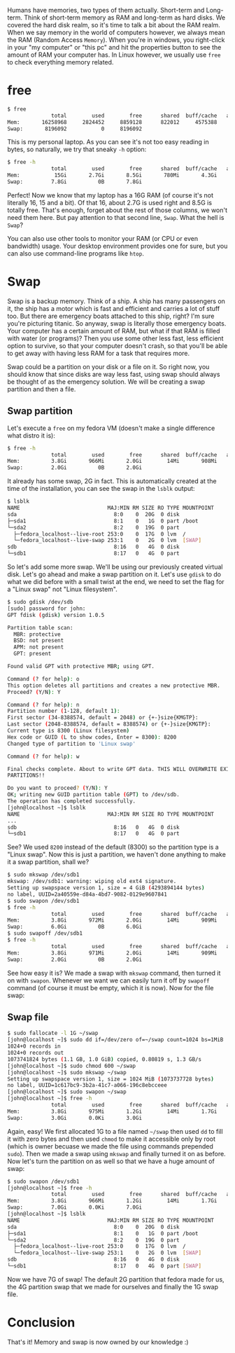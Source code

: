 Humans have memories, two types of them actually. Short-term and Long-term. Think of short-term memory as RAM and long-term as hard disks. We covered the hard disk realm, so it's time to talk a bit about the RAM realm. When we say memory in the world of computers however, we always mean the RAM (Random Access `Memory`). When you're in windows, you right-click in your "my computer" or "this pc" and hit the properties button to see the amount of RAM your computer has. In Linux however, we usually use `free` to check everything memory related.

# free

```bash
$ free
              total        used        free      shared  buff/cache   available
Mem:       16258968     2824452     8859128      822012     4575388    12332152
Swap:       8196092           0     8196092
```

This is my personal laptop. As you can see it's not too easy reading in bytes, so naturally, we try that sneaky `-h` option:

```bash
$ free -h
              total        used        free      shared  buff/cache   available
Mem:           15Gi       2.7Gi       8.5Gi       780Mi       4.3Gi        11Gi
Swap:         7.8Gi          0B       7.8Gi
```

Perfect! Now we know that my laptop has a 16G RAM (of course it's not literally 16, 15 and a bit). Of that 16, about 2.7G is used right and 8.5G is totally free. That's enough, forget about the rest of those columns, we won't need them here. But pay attention to that second line, `Swap`. What the hell is `Swap`?

<p class="note">You can also use other tools to monitor your RAM (or CPU or even bandwidth) usage. Your desktop environment provides one for sure, but you can also use command-line programs like <code>htop</code>.</p>

# Swap

Swap is a backup memory. Think of a ship. A ship has many passengers on it, the ship has a motor which is fast and efficient and carries a lot of stuff too. But there are emergency boats attached to this ship, right? I'm sure you're picturing titanic. So anyway, swap is literally those emergency boats. Your computer has a certain amount of RAM, but what if that RAM is filled with water (or programs)? Then you use some other less fast, less efficient option to survive, so that your computer doesn't crash, so that you'll be able to get away with having less RAM for a task that requires more.

Swap could be a partition on your disk or a file on it. So right now, you should know that since disks are way less fast, using swap should always be thought of as the emergency solution. We will be creating a swap partition and then a file.

## Swap partition

Let's execute a `free` on my fedora VM (doesn't make a single difference what distro it is):

```bash
$ free -h
              total        used        free      shared  buff/cache   available
Mem:          3.8Gi       966Mi       2.0Gi        14Mi       908Mi       2.6Gi
Swap:         2.0Gi          0B       2.0Gi
```

It already has some swap, 2G in fact. This is automatically created at the time of the installation, you can see the swap in the `lsblk` output:

```bash
$ lsblk
NAME                            MAJ:MIN RM SIZE RO TYPE MOUNTPOINT
sda                               8:0    0  20G  0 disk 
├─sda1                            8:1    0   1G  0 part /boot
└─sda2                            8:2    0  19G  0 part 
  ├─fedora_localhost--live-root 253:0    0  17G  0 lvm  /
  └─fedora_localhost--live-swap 253:1    0   2G  0 lvm  [SWAP]
sdb                               8:16   0   4G  0 disk 
└─sdb1                            8:17   0   4G  0 part 
```

So let's add some more swap. We'll be using our previously created virtual disk. Let's go ahead and make a swap partition on it. Let's use `gdisk` to do what we did before with a small twist at the end, we need to set the flag for a "Linux swap" not "Linux filesystem". 

```bash
$ sudo gdisk /dev/sdb
[sudo] password for john: 
GPT fdisk (gdisk) version 1.0.5

Partition table scan:
  MBR: protective
  BSD: not present
  APM: not present
  GPT: present

Found valid GPT with protective MBR; using GPT.

Command (? for help): o
This option deletes all partitions and creates a new protective MBR.
Proceed? (Y/N): Y

Command (? for help): n
Partition number (1-128, default 1): 
First sector (34-8388574, default = 2048) or {+-}size{KMGTP}: 
Last sector (2048-8388574, default = 8388574) or {+-}size{KMGTP}: 
Current type is 8300 (Linux filesystem)
Hex code or GUID (L to show codes, Enter = 8300): 8200
Changed type of partition to 'Linux swap'

Command (? for help): w

Final checks complete. About to write GPT data. THIS WILL OVERWRITE EXISTING
PARTITIONS!!

Do you want to proceed? (Y/N): Y
OK; writing new GUID partition table (GPT) to /dev/sdb.
The operation has completed successfully.
[john@localhost ~]$ lsblk
NAME                            MAJ:MIN RM SIZE RO TYPE MOUNTPOINT
...
sdb                               8:16   0   4G  0 disk 
└─sdb1                            8:17   0   4G  0 part 
```

See? We used `8200` instead of the default (8300) so the partition type is a "Linux swap". Now this is just a partition, we haven't done anything to make it a swap partition, shall we?

```bash
$ sudo mkswap /dev/sdb1
mkswap: /dev/sdb1: warning: wiping old ext4 signature.
Setting up swapspace version 1, size = 4 GiB (4293894144 bytes)
no label, UUID=2a40559e-d84a-4bd7-9082-0129e9607841
$ sudo swapon /dev/sdb1
$ free -h
              total        used        free      shared  buff/cache   available
Mem:          3.8Gi       972Mi       2.0Gi        14Mi       909Mi       2.6Gi
Swap:         6.0Gi          0B       6.0Gi
$ sudo swapoff /dev/sdb1
$ free -h
              total        used        free      shared  buff/cache   available
Mem:          3.8Gi       971Mi       2.0Gi        14Mi       909Mi       2.6Gi
Swap:         2.0Gi          0B       2.0Gi
```

See how easy it is? We made a swap with `mkswap` command, then turned it on with `swapon`. Whenever we want we can easily turn it off by `swapoff` command (of course it must be empty, which it is now). Now for the file swap:

## Swap file

```bash
$ sudo fallocate -l 1G ~/swap
[john@localhost ~]$ sudo dd if=/dev/zero of=~/swap count=1024 bs=1MiB
1024+0 records in
1024+0 records out
1073741824 bytes (1.1 GB, 1.0 GiB) copied, 0.80819 s, 1.3 GB/s
[john@localhost ~]$ sudo chmod 600 ~/swap
[john@localhost ~]$ sudo mkswap ~/swap
Setting up swapspace version 1, size = 1024 MiB (1073737728 bytes)
no label, UUID=1c617bc9-3b2a-41c7-a066-196c8ebcceee
[john@localhost ~]$ sudo swapon ~/swap
[john@localhost ~]$ free -h
              total        used        free      shared  buff/cache   available
Mem:          3.8Gi       975Mi       1.2Gi        14Mi       1.7Gi       2.6Gi
Swap:         3.0Gi       0.0Ki       3.0Gi
```

Again, easy! We first allocated 1G to a file named `~/swap` then used `dd` to fill it with zero bytes and then used `chmod` to make it accessible only by root (which is owner becuase we made the file using commands prepended `sudo`). Then we made a swap using `mkswap` and finally turned it on as before. Now let's turn the partition on as well so that we have a huge amount of swap:

```bash
$ sudo swapon /dev/sdb1
[john@localhost ~]$ free -h
              total        used        free      shared  buff/cache   available
Mem:          3.8Gi       966Mi       1.2Gi        14Mi       1.7Gi       2.6Gi
Swap:         7.0Gi       0.0Ki       7.0Gi
[john@localhost ~]$ lsblk
NAME                            MAJ:MIN RM SIZE RO TYPE MOUNTPOINT
sda                               8:0    0  20G  0 disk 
├─sda1                            8:1    0   1G  0 part /boot
└─sda2                            8:2    0  19G  0 part 
  ├─fedora_localhost--live-root 253:0    0  17G  0 lvm  /
  └─fedora_localhost--live-swap 253:1    0   2G  0 lvm  [SWAP]
sdb                               8:16   0   4G  0 disk 
└─sdb1                            8:17   0   4G  0 part [SWAP]
```

Now we have 7G of swap! The default 2G partition that fedora made for us, the 4G partition swap that we made for ourselves and finally the 1G swap file.

# Conclusion

That's it! Memory and swap is now owned by our knowledge :)